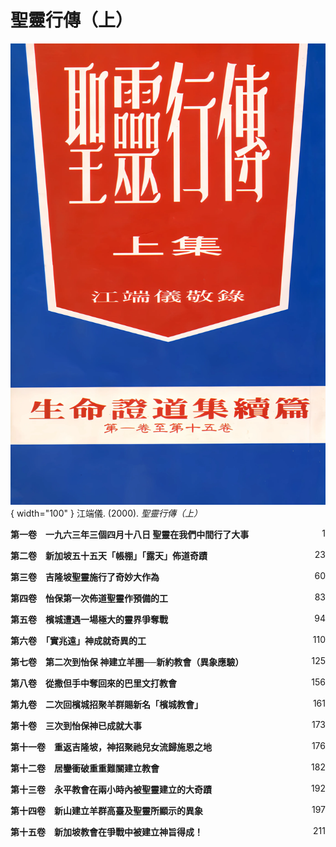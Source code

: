 # 聖靈行傳（上）
![](../images/聖靈行傳（上）.webp){ width="100" }
江端儀. (2000). *聖靈行傳（上）*

**第一卷　一九六三年三個四月十八日
聖靈在我們中間行了大事** <span style="float: right;">1</span>

**第二卷　新加坡五十五天「帳棚」「露天」佈道奇蹟** <span style="float: right;">23</span>

**第三卷　吉隆坡聖靈施行了奇妙大作為** <span style="float: right;">60</span>

**第四卷　怡保第一次佈道聖靈作預備的工** <span style="float: right;">83</span>

**第五卷　檳城遭遇一場極大的靈界爭奪戰** <span style="float: right;">94</span>

**第六卷　「實兆遠」神成就奇異的工** <span style="float: right;">110</span>

**第七卷　第二次到怡保
神建立羊圈──新約教會（異象應驗）** <span style="float: right;">125</span>

**第八卷　從撒但手中奪回來的巴里文打教會** <span style="float: right;">156</span>

**第九卷　二次回檳城招聚羊群賜新名「檳城教會」** <span style="float: right;">161</span>

**第十卷　三次到怡保神已成就大事** <span style="float: right;">173</span>

**第十一卷　重返吉隆坡，神招聚祂兒女流歸施恩之地** <span style="float: right;">176</span>

**第十二卷　居鑾衝破重重難關建立教會** <span style="float: right;">182</span>

**第十三卷　永平教會在兩小時內被聖靈建立的大奇蹟** <span style="float: right;">192</span>

**第十四卷　新山建立羊群高臺及聖靈所顯示的異象** <span style="float: right;">197</span>

**第十五卷　新加坡教會在爭戰中被建立神旨得成！** <span style="float: right;">211</span>

